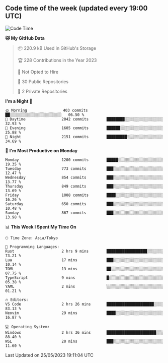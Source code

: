## Code time of the week (updated every 19:00 UTC)

<!--START_SECTION:waka-->
![Code Time](http://img.shields.io/badge/Code%20Time-1%2C856%20hrs%2047%20mins-blue)

**🐱 My GitHub Data** 

> 📦 220.9 kB Used in GitHub's Storage 
 > 
> 🏆 228 Contributions in the Year 2023
 > 
> 🚫 Not Opted to Hire
 > 
> 📜 30 Public Repositories 
 > 
> 🔑 2 Private Repositories 
 > 
**I'm a Night 🦉** 

```text
🌞 Morning                403 commits         ██░░░░░░░░░░░░░░░░░░░░░░░   06.50 % 
🌆 Daytime                2042 commits        ████████░░░░░░░░░░░░░░░░░   32.93 % 
🌃 Evening                1605 commits        ██████░░░░░░░░░░░░░░░░░░░   25.88 % 
🌙 Night                  2151 commits        █████████░░░░░░░░░░░░░░░░   34.69 % 
```
📅 **I'm Most Productive on Monday** 

```text
Monday                   1200 commits        █████░░░░░░░░░░░░░░░░░░░░   19.35 % 
Tuesday                  773 commits         ███░░░░░░░░░░░░░░░░░░░░░░   12.47 % 
Wednesday                854 commits         ███░░░░░░░░░░░░░░░░░░░░░░   13.77 % 
Thursday                 849 commits         ███░░░░░░░░░░░░░░░░░░░░░░   13.69 % 
Friday                   1008 commits        ████░░░░░░░░░░░░░░░░░░░░░   16.26 % 
Saturday                 650 commits         ███░░░░░░░░░░░░░░░░░░░░░░   10.48 % 
Sunday                   867 commits         ███░░░░░░░░░░░░░░░░░░░░░░   13.98 % 
```


📊 **This Week I Spent My Time On** 

```text
🕑︎ Time Zone: Asia/Tokyo

💬 Programming Languages: 
Rust                     2 hrs 9 mins        ██████████████████░░░░░░░   73.21 % 
Lua                      17 mins             ███░░░░░░░░░░░░░░░░░░░░░░   10.14 % 
TOML                     13 mins             ██░░░░░░░░░░░░░░░░░░░░░░░   07.75 % 
TypeScript               9 mins              █░░░░░░░░░░░░░░░░░░░░░░░░   05.38 % 
YAML                     2 mins              ░░░░░░░░░░░░░░░░░░░░░░░░░   01.21 % 

🔥 Editors: 
VS Code                  2 hrs 26 mins       █████████████████████░░░░   83.13 % 
Neovim                   29 mins             ████░░░░░░░░░░░░░░░░░░░░░   16.87 % 

💻 Operating System: 
Windows                  2 hrs 36 mins       ██████████████████████░░░   88.40 % 
WSL                      20 mins             ███░░░░░░░░░░░░░░░░░░░░░░   11.60 % 
```


 Last Updated on 25/05/2023 19:11:04 UTC
<!--END_SECTION:waka-->
